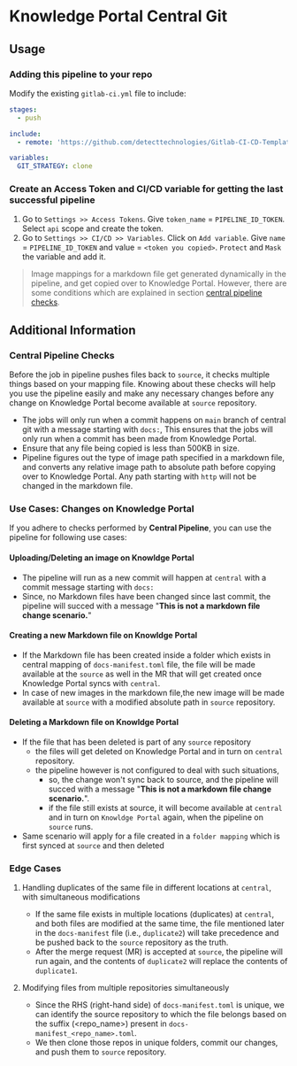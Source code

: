# Knowledge Portal Central Git

## Usage

### Adding this pipeline to your repo

Modify the existing `gitlab-ci.yml` file to include:

```yaml
stages:
  - push

include:
  - remote: 'https://github.com/detecttechnologies/Gitlab-CI-CD-Templates/raw/main/knowledge-portal/central/.gitlab-ci.yml'

variables: 
  GIT_STRATEGY: clone

```
### Create an Access Token and CI/CD variable for getting the last successful pipeline
  1. Go to `Settings >> Access Tokens`. Give `token_name` = `PIPELINE_ID_TOKEN`. Select `api` scope and create the token.
  2. Go to `Settings >> CI/CD >> Variables`. Click on `Add variable`. Give `name` = `PIPELINE_ID_TOKEN` and value = `<token you copied>`. `Protect` and `Mask` the variable and add it.

> Image mappings for a markdown file get generated dynamically in the pipeline, and get copied over to Knowledge Portal. However, there are some conditions which are explained in section [central pipeline checks](#central-pipeline-checks). 

## Additional Information 

### Central Pipeline Checks

Before the job in pipeline pushes files back to `source`, it checks multiple things based on your mapping file. Knowing about these checks will help you use the pipeline easily and make any necessary changes before any change on Knowledge Portal  become available at `source` repository.

- The jobs will only run when a commit happens on `main` branch of central git with a message starting with `docs:`, This ensures that the jobs will only run when a commit has been made from Knowledge Portal.
- Ensure that any file being copied is less than 500KB in size.
- Pipeline figures out the type of image path specified in a markdown file, and converts any relative image path to absolute path before copying over to Knowledge Portal. Any path starting with `http` will not be changed in the markdown file.

### Use Cases: Changes on Knowledge Portal

If you adhere to checks performed by **Central Pipeline**, you can use the pipeline for following use cases:

#### Uploading/Deleting an image on Knowldge Portal

- The pipeline will run as a new commit will happen at `central` with a commit message starting with `docs:`
- Since, no Markdown files have been changed since last commit, the pipeline will succed with a message "**This is not a markdown file change scenario.**"

#### Creating a new Markdown file on Knowldge Portal

- If the Markdown file has been created inside a folder which exists in central mapping of `docs-manifest.toml` file, the file will be made available at the `source` as well in the MR that will get created once Knowledge Portal syncs with `central`.
- In case of new images in the markdown file,the new image will be made available at `source` with a modified absolute path in `source` repository.

#### Deleting a Markdown file on Knowldge Portal

- If the file that has been deleted is part of any `source` repository
    - the files will get deleted on Knowledge Portal and in turn on `central` repository.
    - the pipeline however is not configured to deal with such situations,
        - so, the change won't sync back to source, and the pipeline will succed with a message "**This is not a markdown file change scenario.**".
        - if the file still exists at source, it will become available at `central` and in turn on `Knowldge Portal` again, when the pipeline on `source` runs.  
- Same scenario will apply for a file created in a `folder mapping` which is first synced at `source` and then deleted  

### Edge Cases

1. Handling duplicates of the same file in different locations at `central`, with simultaneous modifications
    - If the same file exists in multiple locations (duplicates) at `central`, and both files are modified at the same time, the file mentioned later in the `docs-manifest` file (i.e., `duplicate2`) will take precedence and be pushed back to the `source` repository as the truth.
    - After the merge request (MR) is accepted at `source`, the pipeline will run again, and the contents of `duplicate2` will replace the contents of `duplicate1`.

2. Modifying files from multiple repositories simultaneously
    - Since the RHS (right-hand side) of `docs-manifest.toml` is unique, we can identify the source repository to which the file belongs based on the suffix (<repo_name>) present in `docs-manifest_<repo_name>.toml`.
    - We then clone those repos in unique folders, commit our changes, and push them to `source` repository.
